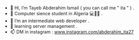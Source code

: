 - 👋 Hi, I’m Tayeb Abderahim Ismail ( you can call me " ita " ) .
-  📍 Computer sience student in Algeria 💻👨‍💻 .
- 🌱 I’m an intermediate web developer .
- 📍 learning server management .
- 📫 DM in instagram : www.instagram.com/abderahim_ita27
<!---
ita27rmp100/ita27rmp100 is a ✨ special ✨ repository because its `README.md` (this file) appears on your GitHub profile.
You can click the Preview link to take a look at your changes.
--->
